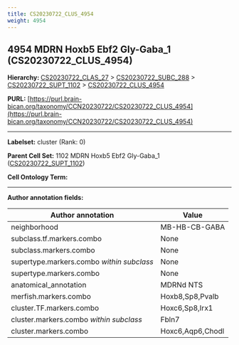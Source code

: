 ```yaml
---
title: CS20230722_CLUS_4954
weight: 4954
---
```

## 4954 MDRN Hoxb5 Ebf2 Gly-Gaba_1 (CS20230722_CLUS_4954)
<b>Hierarchy: </b>
[CS20230722_CLAS_27](../CS20230722_CLAS_27) >
[CS20230722_SUBC_288](../CS20230722_SUBC_288) >
[CS20230722_SUPT_1102](../CS20230722_SUPT_1102) >
[CS20230722_CLUS_4954](../CS20230722_CLUS_4954)

**PURL:** [https://purl.brain-bican.org/taxonomy/CCN20230722/CS20230722_CLUS_4954](https://purl.brain-bican.org/taxonomy/CCN20230722/CS20230722_CLUS_4954)

---


**Labelset:** cluster (Rank: 0)

**Parent Cell Set:** 1102 MDRN Hoxb5 Ebf2 Gly-Gaba_1 ([CS20230722_SUPT_1102](../CS20230722_SUPT_1102))



**Cell Ontology Term:** 

[MARKER GENES.]: #


---

[TRANSFERRED ANNOTATIONS.]: #


[AUTHOR ANNOTATION FIELDS.]: #


**Author annotation fields:**

| Author annotation | Value |
|-------------------|-------|
|neighborhood|MB-HB-CB-GABA|
|subclass.tf.markers.combo|None|
|subclass.markers.combo|None|
|supertype.markers.combo _within subclass_|None|
|supertype.markers.combo|None|
|anatomical_annotation|MDRNd NTS|
|merfish.markers.combo|Hoxb8,Sp8,Pvalb|
|cluster.TF.markers.combo|Hoxc6,Sp8,Irx1|
|cluster.markers.combo _within subclass_|Fbln7|
|cluster.markers.combo|Hoxc6,Aqp6,Chodl|
